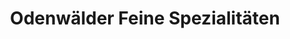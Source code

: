 ---
title: "Odenwälder Feine Spezialitäten"
url: /grasellenbach/odenwaelder-feine-spezialitaeten/
shop: Hofladen
---